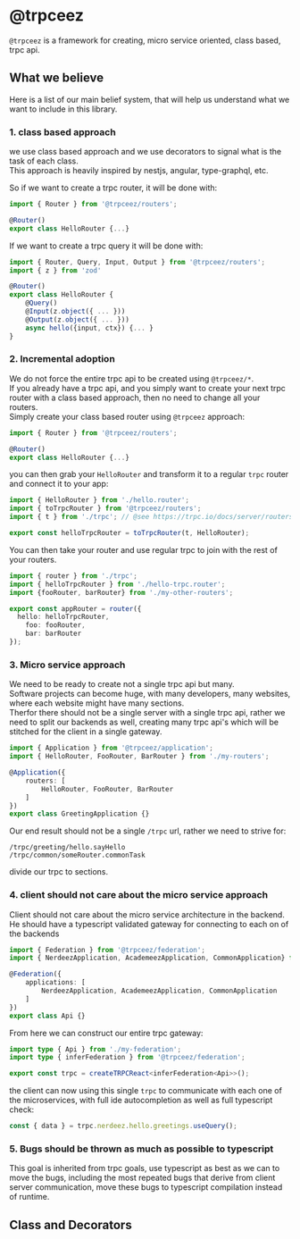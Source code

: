 # @trpceez

`@trpceez` is a framework for creating, micro service oriented, class based, trpc api.

## What we believe

Here is a list of our main belief system, that will help us understand what we want to include in this library.

### 1. class based approach

we use class based approach and we use decorators to signal what is the task of each class.  
This approach is heavily inspired by nestjs, angular, type-graphql, etc.

So if we want to create a trpc router, it will be done with:

```typescript
import { Router } from '@trpceez/routers';

@Router()
export class HelloRouter {...}
```

If we want to create a trpc query it will be done with:

```typescript
import { Router, Query, Input, Output } from '@trpceez/routers';
import { z } from 'zod'

@Router()
export class HelloRouter {
	@Query()
	@Input(z.object({ ... }))
	@Output(z.object({ ... }))
	async hello({input, ctx}) {... }
}
```

### 2. Incremental adoption

We do not force the entire trpc api to be created using `@trpceez/*`.  
If you already have a trpc api, and you simply want to create your next trpc router with a class based approach, then no need to change all your routers.  
Simply create your class based router using `@trpceez` approach:

```typescript
import { Router } from '@trpceez/routers';

@Router()
export class HelloRouter {...}
```

you can then grab your `HelloRouter` and transform it to a regular `trpc` router and connect it to your app:

```typescript
import { HelloRouter } from './hello.router';
import { toTrpcRouter } from '@trpceez/routers';
import { t } from './trpc'; // @see https://trpc.io/docs/server/routers

export const helloTrpcRouter = toTrpcRouter(t, HelloRouter);
```

You can then take your router and use regular trpc to join with the rest of your routers.

```typescript
import { router } from './trpc';
import { helloTrpcRouter } from './hello-trpc.router'; 
import {fooRouter, barRouter} from './my-other-routers';

export const appRouter = router({
  hello: helloTrpcRouter,
	foo: fooRouter,
	bar: barRouter
});
```

### 3. Micro service approach

We need to be ready to create not a single trpc api but many.  
Software projects can become huge, with many developers, many websites, where each website might have many sections.  
Therfor there should not be a single server with a single trpc api, rather we need to split our backends as well, creating many trpc api's which will be stitched for the client in a single gateway.

```typescript
import { Application } from '@trpceez/application';
import { HelloRouter, FooRouter, BarRouter } from './my-routers';

@Application({
	routers: [
		HelloRouter, FooRouter, BarRouter
	]	
})
export class GreetingApplication {}
```

Our end result should not be a single `/trpc` url, rather we need to strive for:

```
/trpc/greeting/hello.sayHello
/trpc/common/someRouter.commonTask
```

divide our trpc to sections.

### 4. client should not care about the micro service approach

Client should not care about the micro service architecture in the backend.  
He should have a typescript validated gateway for connecting to each on of the backends

```typescript
import { Federation } from '@trpceez/federation';
import { NerdeezApplication, AcademeezApplication, CommonApplication} from './my-applications'

@Federation({
	applications: [
		NerdeezApplication, AcademeezApplication, CommonApplication
	]
})
export class Api {}
```

From here we can construct our entire trpc gateway:

```typescript
import type { Api } from './my-federation';
import type { inferFederation } from '@trpceez/federation';

export const trpc = createTRPCReact<inferFederation<Api>>();

```

the client can now using this single `trpc` to communicate with each one of the microservices, with full ide autocompletion as well as full typescript check:

```typescript
const { data } = trpc.nerdeez.hello.greetings.useQuery();
```

### 5. Bugs should be thrown as much as possible to typescript

This goal is inherited from trpc goals, use typescript as best as we can to move the bugs, including the most repeated bugs that derive from client server communication, move these bugs to typescript compilation instead of runtime.

## Class and Decorators